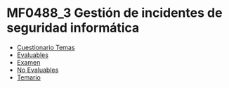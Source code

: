 # MF0488_3 Gestión de incidentes de seguridad informática
- <a href="">Cuestionario Temas</a>
- <a href="">Evaluables</a>
- <a href="">Examen</a>
- <a href="https://github.com/Jorgeev27/SeguridadInformatica/tree/main/MF0488_3%20Gesti%C3%B3n%20de%20incidentes%20de%20seguridad%20inform%C3%A1tica/No%20Evaluables">No Evaluables</a>
- <a href="https://github.com/Jorgeev27/SeguridadInformatica/tree/main/MF0488_3%20Gesti%C3%B3n%20de%20incidentes%20de%20seguridad%20inform%C3%A1tica/Temario">Temario</a>
